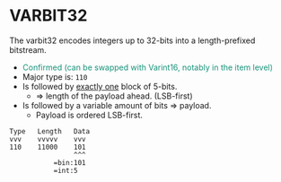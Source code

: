 # VARBIT32

The varbit32 encodes integers up to 32-bits into a length-prefixed bitstream.

- <span style="color: rgb(22, 145, 121);">Confirmed (can be swapped with Varint16, notably in the item level)</span>
- Major type is: `110`
- Is followed by <span style="text-decoration: underline;">exactly one</span> block of 5-bits.
    - =&gt; length of the payload ahead. (LSB-first)
- Is followed by a variable amount of bits =&gt; payload.
    - Payload is ordered LSB-first.

```
Type   Length   Data
vvv    vvvvv    vvv
110    11000    101
                ^^^
           =bin:101
           =int:5
```
